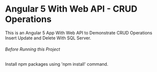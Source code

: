 # Angular 5 With Web API - CRUD Operations
This is an Angular 5 App With Web API to Demonstrate CRUD Operations Insert Update and Delete With SQL Server.

###### Before Running this Project
Install npm packages using 'npm install' command.
